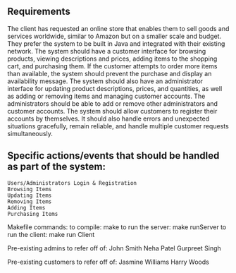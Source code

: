 ## Requirements
The client has requested an online store that enables them to sell goods and services worldwide, similar to Amazon but on a smaller scale and budget. They prefer the system to be built in Java and integrated with their existing network. The system should have a customer interface for browsing products, viewing descriptions and prices, adding items to the shopping cart, and purchasing them. If the customer attempts to order more items than available, the system should prevent the purchase and display an availability message. The system should also have an administrator interface for updating product descriptions, prices, and quantities, as well as adding or removing items and managing customer accounts. The administrators should be able to add or remove other administrators and customer accounts. The system should allow customers to register their accounts by themselves. It should also handle errors and unexpected situations gracefully, remain reliable, and handle multiple customer requests simultaneously.

## Specific actions/events that should be handled as part of the system:
    Users/Administrators Login & Registration
    Browsing Items
    Updating Items
    Removing Items
    Adding Items
    Purchasing Items

Makefile commands:
    to compile:             make
    to run the server:      make runServer
    to run the client:      make run Client
    

Pre-existing admins to refer off of:
John Smith
Neha Patel
Gurpreet Singh

Pre-existing customers to refer off of:
Jasmine Williams
Harry Woods
